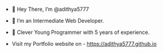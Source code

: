- 👋 Hey There, I’m @adithya5777

- 👀 I’m an Intermediate Web Developer.

- 🧐 Clever Young Programmer with 5 years of experience.

- Visit my Portfolio website on - https://adithya5777.github.io 

<!---
adithya5777/adithya5777 is a ✨ special ✨ repository because its `README.md` (this file) appears on your GitHub profile.
You can click the Preview link to take a look at your changes.
--->
